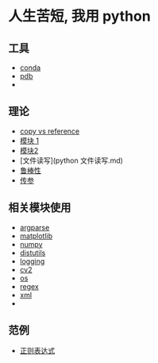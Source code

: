 # 人生苦短, 我用 python

## 工具

- [conda](conda.md)
- [pdb](pdb.md)
- 

## 理论

- [copy vs reference](copy_vs_reference.md)
- [模块 1](module.md)
- [模块2](module.md)
- [文件读写](python 文件读写.md)
- [鲁棒性](robustness.md)
- [传参](传参.md)

## 相关模块使用

- [argparse](argparse.md)
- [matplotlib](matplotlib.md)
- [numpy](numpy.md)
- [distutils](distutils.md)
- [logging](logging.md)
- [cv2](cv2.md)
- [os](os.md)
- [regex](regex.md)
- [xml](xml.md)
- 

## 范例

- [正则表达式](regex-use.md)